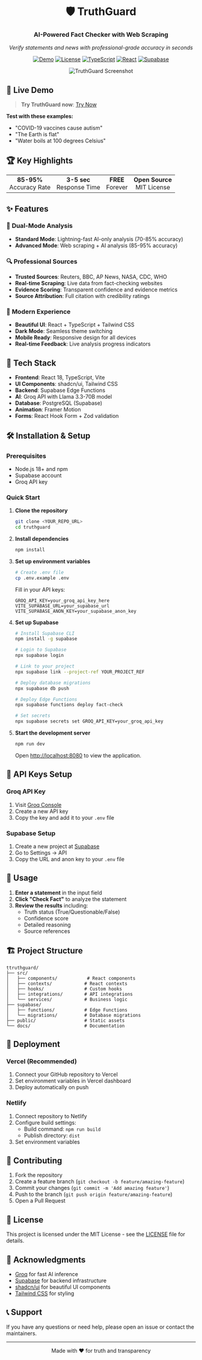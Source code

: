 <div align="center">

# 🛡️ TruthGuard

### AI-Powered Fact Checker with Web Scraping

*Verify statements and news with professional-grade accuracy in seconds*

[![Demo](https://img.shields.io/badge/🚀_Live_Demo-Available-brightgreen)](https://truthguard-ai.vercel.app/)
[![License](https://img.shields.io/badge/license-MIT-blue.svg)](LICENSE)
[![TypeScript](https://img.shields.io/badge/TypeScript-100%25-blue)](https://www.typescriptlang.org/)
[![React](https://img.shields.io/badge/React-18+-61DAFB)](https://reactjs.org/)
[![Supabase](https://img.shields.io/badge/Supabase-Powered-green)](https://supabase.com/)

![TruthGuard Screenshot](https://via.placeholder.com/800x400/1e293b/ffffff?text=TruthGuard+Screenshot+Here)

</div>

## 🚀 **Live Demo**

> **Try TruthGuard now**: [Try Now](https://truthguard-ai.vercel.app/)

**Test with these examples:**
- "COVID-19 vaccines cause autism"
- "The Earth is flat"
- "Water boils at 100 degrees Celsius"

## 🏆 **Key Highlights**

<table>
<tr>
<td align="center"><strong>85-95%</strong><br/>Accuracy Rate</td>
<td align="center"><strong>3-5 sec</strong><br/>Response Time</td>
<td align="center"><strong>FREE</strong><br/>Forever</td>
<td align="center"><strong>Open Source</strong><br/>MIT License</td>
</tr>
</table>

## ✨ Features

### 🎯 **Dual-Mode Analysis**
- **Standard Mode**: Lightning-fast AI-only analysis (70-85% accuracy)
- **Advanced Mode**: Web scraping + AI analysis (85-95% accuracy)

### 🔍 **Professional Sources**
- **Trusted Sources**: Reuters, BBC, AP News, NASA, CDC, WHO
- **Real-time Scraping**: Live data from fact-checking websites
- **Evidence Scoring**: Transparent confidence and evidence metrics
- **Source Attribution**: Full citation with credibility ratings

### 🎨 **Modern Experience**
- **Beautiful UI**: React + TypeScript + Tailwind CSS
- **Dark Mode**: Seamless theme switching
- **Mobile Ready**: Responsive design for all devices
- **Real-time Feedback**: Live analysis progress indicators

## 🚀 Tech Stack

- **Frontend**: React 18, TypeScript, Vite
- **UI Components**: shadcn/ui, Tailwind CSS
- **Backend**: Supabase Edge Functions
- **AI**: Groq API with Llama 3.3-70B model
- **Database**: PostgreSQL (Supabase)
- **Animation**: Framer Motion
- **Forms**: React Hook Form + Zod validation

## 🛠️ Installation & Setup

### Prerequisites

- Node.js 18+ and npm
- Supabase account
- Groq API key

### Quick Start

1. **Clone the repository**
   ```bash
   git clone <YOUR_REPO_URL>
   cd truthguard
   ```

2. **Install dependencies**
   ```bash
   npm install
   ```

3. **Set up environment variables**
   ```bash
   # Create .env file
   cp .env.example .env
   ```
   
   Fill in your API keys:
   ```env
   GROQ_API_KEY=your_groq_api_key_here
   VITE_SUPABASE_URL=your_supabase_url
   VITE_SUPABASE_ANON_KEY=your_supabase_anon_key
   ```

4. **Set up Supabase**
   ```bash
   # Install Supabase CLI
   npm install -g supabase
   
   # Login to Supabase
   npx supabase login
   
   # Link to your project
   npx supabase link --project-ref YOUR_PROJECT_REF
   
   # Deploy database migrations
   npx supabase db push
   
   # Deploy Edge Functions
   npx supabase functions deploy fact-check
   
   # Set secrets
   npx supabase secrets set GROQ_API_KEY=your_groq_api_key
   ```

5. **Start the development server**
   ```bash
   npm run dev
   ```

   Open [http://localhost:8080](http://localhost:8080) to view the application.

## 🔧 API Keys Setup

### Groq API Key
1. Visit [Groq Console](https://console.groq.com/keys)
2. Create a new API key
3. Copy the key and add it to your `.env` file

### Supabase Setup
1. Create a new project at [Supabase](https://supabase.com)
2. Go to Settings → API
3. Copy the URL and anon key to your `.env` file

## 📱 Usage

1. **Enter a statement** in the input field
2. **Click "Check Fact"** to analyze the statement
3. **Review the results** including:
   - Truth status (True/Questionable/False)
   - Confidence score
   - Detailed reasoning
   - Source references

## 🏗️ Project Structure

```
ttruthguard/
├── src/
│   ├── components/           # React components
│   ├── contexts/            # React contexts
│   ├── hooks/               # Custom hooks
│   ├── integrations/        # API integrations
│   └── services/            # Business logic
├── supabase/
│   ├── functions/           # Edge Functions
│   └── migrations/          # Database migrations
├── public/                  # Static assets
└── docs/                    # Documentation
```

## 🚀 Deployment

### Vercel (Recommended)
1. Connect your GitHub repository to Vercel
2. Set environment variables in Vercel dashboard
3. Deploy automatically on push

### Netlify
1. Connect repository to Netlify
2. Configure build settings:
   - Build command: `npm run build`
   - Publish directory: `dist`
3. Set environment variables

## 🤝 Contributing

1. Fork the repository
2. Create a feature branch (`git checkout -b feature/amazing-feature`)
3. Commit your changes (`git commit -m 'Add amazing feature'`)
4. Push to the branch (`git push origin feature/amazing-feature`)
5. Open a Pull Request

## 📄 License

This project is licensed under the MIT License - see the [LICENSE](LICENSE) file for details.

## 🙏 Acknowledgments

- [Groq](https://groq.com/) for fast AI inference
- [Supabase](https://supabase.com/) for backend infrastructure
- [shadcn/ui](https://ui.shadcn.com/) for beautiful UI components
- [Tailwind CSS](https://tailwindcss.com/) for styling

## 📞 Support

If you have any questions or need help, please open an issue or contact the maintainers.

---

<div align="center">
  Made with ❤️ for truth and transparency
</div>
